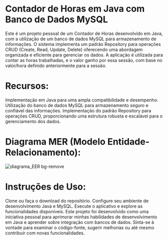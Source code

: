 # Contador de Horas em Java com Banco de Dados MySQL

Este é um projeto pessoal de um Contador de Horas desenvolvido em Java, com a utilização de um banco de dados MySQL para armazenamento de informações. O sistema implementa um padrão Repository para operações CRUD (Create, Read, Update, Delete) oferecendo uma abordagem organizada e eficiente para gerenciar os dados. A aplicação é utilizada para contar as horas trabalhadas, e o valor ganho por essa sessão, com base no valor/hora definido anteriormente para a sessão.

# Recursos:

Implementação em Java para uma ampla compatibilidade e desempenho.
Utilização do banco de dados MySQL para armazenamento seguro e confiável das informações.
Implementação do padrão Repository para operações CRUD, proporcionando uma estrutura robusta e escalável para o gerenciamento dos dados.

# Diagrama MER (Modelo Entidade-Relacionamento):

![diagrama_EER bg-remove](https://github.com/fleming99/CRUD---Contador-de-Horas/assets/116604594/4446a0d8-bded-4ef1-8e42-168e3d7bc9e5)

# Instruções de Uso:

Clone ou faça o download do repositório.
Configure seu ambiente de desenvolvimento Java e MySQL.
Execute o aplicativo e explore as funcionalidades disponíveis.
Este projeto foi desenvolvido como uma iniciativa pessoal para aprimorar minhas habilidades de desenvolvimento em Java e aprender sobre integração com bancos de dados. Sinta-se à vontade para examinar o código-fonte, sugerir melhorias ou até mesmo contribuir com novas funcionalidades.


